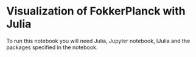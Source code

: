 # Visualization of FokkerPlanck with Julia  
To run this notebook you will need Julia, Jupyter notebook, IJulia and the packages specified in the notebook.
